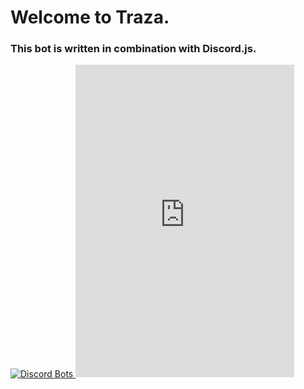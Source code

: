 # Welcome to Traza.

### This bot is written in combination with Discord.js.

<a href="https://discordbots.org/bot/371766860104073216">
  <img src="https://discordbots.org/api/widget/371766860104073216.svg" alt="Discord Bots" />
</a> <iframe src="https://discordapp.com/widget?id=398945733669027843&theme=dark" width="350" height="500" allowtransparency="true" frameborder="0"></iframe>

